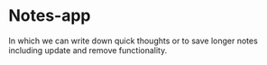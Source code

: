 # Notes-app
In which we can write down quick thoughts or to save longer notes including update and remove functionality.
